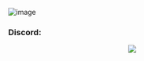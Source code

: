 ![image](https://user-images.githubusercontent.com/59099381/115982024-fd9ae980-a565-11eb-9fd5-4716197225b1.png)


### Discord:

<p align="center">
  <img src="https://discord.c99.nl/widget/theme-2/775962084613423134.png"/>
</p>
